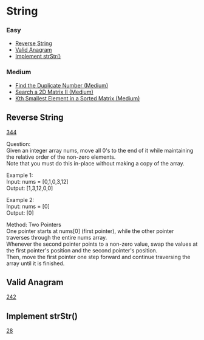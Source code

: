 # String

### Easy
- [Reverse String](#Reverse-String)
- [Valid Anagram](#Valid-Anagram)
- [Implement strStr()](#Implement-strStr())

### Medium
- [Find the Duplicate Number (Medium)](#Find-the-Duplicate-Number)
- [Search a 2D Matrix II (Medium)](#Search-a-2D-Matrix-II)
- [Kth Smallest Element in a Sorted Matrix (Medium)](#Kth-Smallest-Element-in-a-Sorted-Matrix)

## Reverse String
[344](https://leetcode.com/problems/reverse-string/)

Question: <br> 
Given an integer array nums, move all 0's to the end of it while maintaining the relative order of the non-zero elements. <br>
Note that you must do this in-place without making a copy of the array.

Example 1:<br>
Input: nums = [0,1,0,3,12] <br>
Output: [1,3,12,0,0]

Example 2: <br>
Input: nums = [0] <br>
Output: [0]

Method: Two Pointers<br>
One pointer starts at nums[0] (first pointer), while the other pointer traverses through the entire nums array. <br>
Whenever the second pointer points to a non-zero value, swap the values at the first pointer's position and the second pointer's position. <br>
Then, move the first pointer one step forward and continue traversing the array until it is finished. 
## Valid Anagram
[242](https://leetcode.com/problems/valid-anagram/)
## Implement strStr()
[28](https://leetcode.com/problems/implement-strStr()/)
